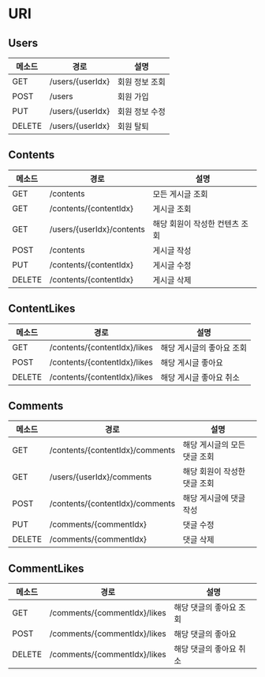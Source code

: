 # URI

## Users

| 메소드 | 경로                      | 설명                           |
| ------ | ------------------------- | ------------------------------ |
| GET    | /users/{userIdx}          | 회원 정보 조회                 |
| POST   | /users                    | 회원 가입                      |
| PUT    | /users/{userIdx}          | 회원 정보 수정                 |
| DELETE | /users/{userIdx}          | 회원 탈퇴                      |

## Contents

| 메소드 | 경로                   | 설명             |
| ------ | ---------------------- | ---------------- |
| GET    | /contents              | 모든 게시글 조회 |
| GET    | /contents/{contentIdx} | 게시글 조회      |
| GET    | /users/{userIdx}/contents | 해당 회원이 작성한 컨텐츠 조회 |
| POST   | /contents              | 게시글 작성      |
| PUT    | /contents/{contentIdx} | 게시글 수정      |
| DELETE | /contents/{contentIdx} | 게시글 삭제      |

## ContentLikes

| 메소드 | 경로                         | 설명                      |
| ------ | ---------------------------- | ------------------------- |
| GET    | /contents/{contentIdx}/likes | 해당 게시글의 좋아요 조회 |
| POST   | /contents/{contentIdx}/likes | 해당 게시글 좋아요        |
| DELETE | /contents/{contentIdx}/likes | 해당 게시글 좋아요 취소   |

## Comments

| 메소드 | 경로                            | 설명                         |
| ------ | ------------------------------- | ---------------------------- |
| GET    | /contents/{contentIdx}/comments | 해당 게시글의 모든 댓글 조회 |
| GET    | /users/{userIdx}/comments       | 해당 회원이 작성한 댓글 조회 |
| POST   | /contents/{contentIdx}/comments | 해당 게시글에 댓글 작성      |
| PUT    | /comments/{commentIdx}          | 댓글 수정                    |
| DELETE | /comments/{commentIdx}          | 댓글 삭제                    |

## CommentLikes

| 메소드 | 경로                         | 설명                    |
| ------ | ---------------------------- | ----------------------- |
| GET    | /comments/{commentIdx}/likes | 해당 댓글의 좋아요 조회 |
| POST   | /comments/{commentIdx}/likes | 해당 댓글의 좋아요      |
| DELETE | /comments/{commentIdx}/likes | 해당 댓글의 좋아요 취소 |

